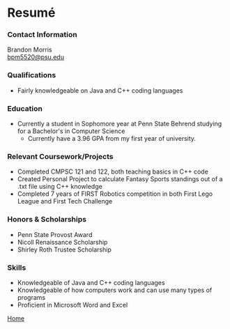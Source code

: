 # Resumé

### Contact Information
Brandon Morris </br>
bpm5520@psu.edu </br>


### Qualifications
* Fairly knowledgeable on Java and C++ coding languages


### Education
* Currently a student in Sophomore year at Penn State Behrend studying for a Bachelor's in Computer Science
  * Currently have a 3.96 GPA from my first year of university.

### Relevant Coursework/Projects
* Completed CMPSC 121 and 122, both teaching basics in C++ code
* Created Personal Project to calculate Fantasy Sports standings out of a .txt file using C++ knowledge
* Completed 7 years of FIRST Robotics competition in both First Lego League and First Tech Challenge

### Honors & Scholarships
* Penn State Provost Award
* Nicoll Renaissance Scholarship
* Shirley Roth Trustee Scholarship

### Skills
* Knowledgeable of Java and C++ coding languages
* Knowledgeable of how computers work and can use many types of programs
* Proficient in Microsoft Word and Excel

[Home](index.md)
